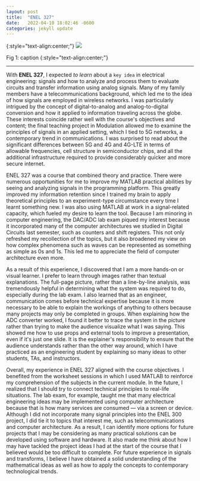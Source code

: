 ```yaml
---
layout: post
title:  "ENEL 327"
date:   2022-04-10 18:02:46 -0600
categories: jekyll update
---
```


{:style="text-align:center;"}
<img src="{{site.baseurl}}/assets/img/d.png">

Fig 1: caption
{:style="text-align:center;"}

----

With **ENEL 327**, I expected _to learn_ about a `key idea` in electrical engineering: signals and how to analyze and process them to evaluate circuits and transfer information using analog signals. Many of my family members have a telecommunications background, which led me to the idea of how signals are employed in wireless networks. I was particularly intrigued by the concept of digital-to-analog and analog-to-digital conversion and how it applied to information traveling across the globe. These interests coincide rather well with the course's objectives and content; the final teaching project in Modulation allowed me to examine the principles of signals in an applied setting, which I tied to 5G networks, a contemporary trend in communications. I was surprised to read about the significant differences between 5G and 4G and 4G-LTE in terms of allowable frequencies, cell structure in semiconductor chips, and all the additional infrastructure required to provide considerably quicker and more secure internet.

ENEL 327 was a course that combined theory and practice. There were numerous opportunities for me to improve my MATLAB practical abilities by seeing and analyzing signals in the programming platform. This greatly improved my information retention since I trained my brain to apply theoretical principles to an experiment-type circumstance every time I learnt something new. I was also using MATLAB at work in a signal-related capacity, which fueled my desire to learn the tool. Because I am minoring in computer engineering, the DAC/ADC lab exam piqued my interest because it incorporated many of the computer architectures we studied in Digital Circuits last semester, such as counters and shift registers. This not only refreshed my recollection of the topics, but it also broadened my view on how complex phenomena such as waves can be represented as something as simple as 0s and 1s. This led me to appreciate the field of computer architecture even more.

As a result of this experience, I discovered that I am a more hands-on or visual learner. I prefer to learn through images rather than textual explanations. The full-page picture, rather than a line-by-line analysis, was tremendously helpful in determining what the system was required to do, especially during the lab exam. I also learned that as an engineer, communication comes before technical expertise because it is more necessary to be able to explain the workings of anything to others because many projects may only be completed in groups. When explaining how the ADC converter worked, I found it better to trace the system in the picture rather than trying to make the audience visualize what I was saying. This showed me how to use props and external tools to improve a presentation, even if it's just one slide. It is the explainer's responsibility to ensure that the audience understands rather than the other way around, which I have practiced as an engineering student by explaining so many ideas to other students, TAs, and instructors.

Overall, my experience in ENEL 327 aligned with the course objectives. I benefited from the worksheet sessions in which I used MATLAB to reinforce my comprehension of the subjects in the current module. In the future, I realized that I should try to connect technical principles to real-life situations. The lab exam, for example, taught me that many electrical engineering ideas may be implemented using computer architecture because that is how many services are consumed — via a screen or device. Although I did not incorporate many signal principles into the ENEL 300 project, I did tie it to topics that interest me, such as telecommunications and computer architecture. As a result, I can identify more options for future projects that I may be considering as many practical solutions can be developed using software and hardware. It also made me think about how I may have tackled the project ideas I had at the start of the course that I believed would be too difficult to complete. For future experience in signals and transforms, I believe I have obtained a solid understanding of the mathematical ideas as well as how to apply the concepts to contemporary technological trends.

